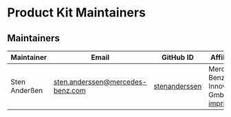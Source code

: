 <!-- SPDX-License-Identifier: MIT --->
# Product Kit Maintainers

## Maintainers

| Maintainer       | Email                           | GitHub ID                                 | Affiliation                                                                                       | Joined     |
| -----------------| ------------------------------- | ----------------------------------------- | ------------------------------------------------------------------------------------------------- | ---------- | 
| Sten Anderßen | <sten.anderssen@mercedes-benz.com>  | [stenanderssen](https://github.com/stenanderssen)     | Mercedes-Benz Tech Innovation GmbH, [imprint](https://github.com/mercedes-benz/foss/blob/master/PROVIDER_INFORMATION.md) | 2021-07-27 | 
